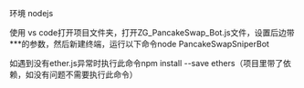 环境  nodejs

使用   vs code打开项目文件夹，打开ZG_PancakeSwap_Bot.js文件，设置后边带***的参数，然后新建终端，运行以下命令node PancakeSwapSniperBot


如遇到没有ether.js异常时执行此命令npm install --save ethers（项目里带了依赖，如没有问题不需要执行此命令）